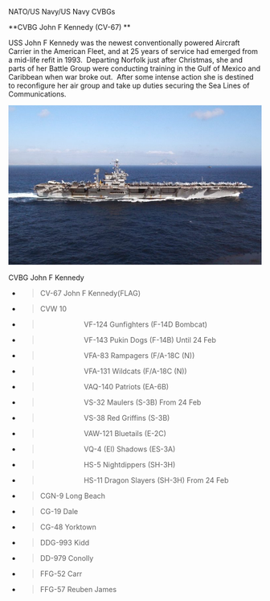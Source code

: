 NATO/US Navy/US Navy CVBGs

**CVBG John F Kennedy (CV-67) **

USS John F Kennedy was the newest conventionally powered Aircraft
Carrier in the American Fleet, and at 25 years of service had emerged
from a mid-life refit in 1993.  Departing Norfolk just after Christmas,
she and parts of her Battle Group were conducting training in the Gulf
of Mexico and Caribbean when war broke out.  After some intense action
she is destined to reconfigure her air group and take up duties securing
the Sea Lines of Communications.

![](/assets/images/nato/us/navy/carriers/jfk/image1.jpg)

CVBG John F Kennedy

  - > CV-67 John F Kennedy(FLAG)

  - > CVW 10

  - >                       VF-124 Gunfighters (F-14D Bombcat)

  - >                       VF-143 Pukin Dogs (F-14B) Until 24 Feb

  - >                       VFA-83 Rampagers (F/A-18C (N))

  - >                       VFA-131 Wildcats (F/A-18C (N))

  - >                       VAQ-140 Patriots (EA-6B)

  - >                       VS-32 Maulers (S-3B) From 24 Feb

  - >                       VS-38 Red Griffins (S-3B)

  - >                       VAW-121 Bluetails (E-2C)

  - >                       VQ-4 (El) Shadows (ES-3A)

  - >                       HS-5 Nightdippers (SH-3H)

  - >                       HS-11 Dragon Slayers (SH-3H) From 24 Feb

  - > CGN-9 Long Beach

  - > CG-19 Dale

  - > CG-48 Yorktown

  - > DDG-993 Kidd

  - > DD-979 Conolly

  - > FFG-52 Carr

  - > FFG-57 Reuben James
